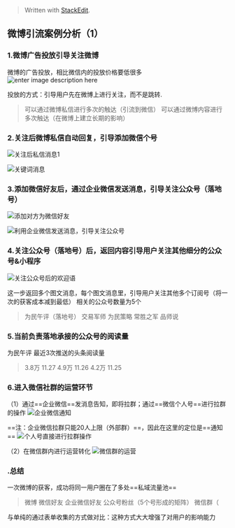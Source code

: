 > Written with [StackEdit](https://stackedit.io/).

## 微博引流案例分析（1）
### 1.微博广告投放引导关注微博
微博的广告投放，相比微信内的投放价格要低很多
![enter image description here](https://lh3.googleusercontent.com/iINoZrCnTqyoYHbvpxgb5jNA3upWD-JNx48xz1YTF1p7trBEw6hprAaJowjoRHRpNZt6hv4_w7QUBA "微博投放文案")

投放的方式：引导用户先在微博上进行关注，而不是跳转.
>可以通过微博私信进行多次的触达（引流到微信）
>可以通过微博内容进行多次触达（在微博上建立长期的影响）

### 2.关注后微博私信自动回复，引导添加微信个号

![关注后私信消息1](https://lh3.googleusercontent.com/7oAo_ru8kJn-fN-re5nfXDFsXxYdESRheWMI6RzWs5eb8BLA1XJUhpM3JxHPyyrper5A-Artuwc3XA)

![关键词消息](https://lh3.googleusercontent.com/R-GMnaCebvEFt3x-Xd7In2wMqFM-GEXyxhUaEhHmtUrmmTsJz-BR6v558dvtpYrUeskM2fdR2EFjQQ)

### 3.添加微信好友后，通过企业微信发送消息，引导关注公众号（落地号）
![添加对方为微信好友](https://lh3.googleusercontent.com/udgpoJAQs1QTatrZAuWc_pqc6kjFkN5b4lKD0EowM96WjZg6gA-eI7Sa-VJ-TM8RdP1KK5W4ga4L5Q)

![利用企业微信发送消息，引导关注公众号](https://lh3.googleusercontent.com/sRxLWQA5yZg_JX5P6Db20lL3T-9IMj6shiyAI1SH8eHExSRjCUFD6ZxiMP9bwtjn4q-tIgRH_XXLQQ)

### 4.关注公众号（落地号）后，返回内容引导用户关注其他细分的公众号&小程序
![关注公众号后的欢迎语](https://lh3.googleusercontent.com/ZWDzs05iUt2NOGG8bnJpqM3l-YCZkus1kvvM5mOskRKWzI1EmooEKqj4W0zWOmeJNwFhxxaGpy5AJA)

这一步返回多个图文消息，每个图文消息里，引导用户关注其他多个订阅号（将一次的获客成本减到最低）
相关的公众号数量为5个
>为民午评（落地号）
>交易军师
>为民策略
>常胜之军
>品师说

### 5.当前负责落地承接的公众号的阅读量
为民午评 最近3次推送的头条阅读量
>3.8万 11.27
>4.9万 11.26
>4.2万 11.25

### 6.进入微信社群的运营环节
（1）通过==企业微信==发消息告知，即将拉群；通过==微信个人号==进行拉群的操作
![企业微信通知](https://lh3.googleusercontent.com/oArV6zNlO7yIEgCo-nsJNFoeuPG7iCm--ioQIFGQc79xK8mYXJ2onwt4vqth-ph0BrI3qtf912xRqA)

==注：企业微信拉群只能20人上限（外部群）==，因此在这里的定位是==通知==
![个人号直接进行拉群操作](https://lh3.googleusercontent.com/sH895Jr4AfSXUKTCJO4Pjslz7Jjg0-iOaVyiPWyvocJ0dkrlZig-XZs2s9QvaUEBzCBarp3X8-BUEg)

（2）在微信群内进行运营转化
![微信群的运营](https://lh3.googleusercontent.com/T0Wk8UJcvIBXSV0OqPXEmZohVHqL1J5EEVZehBcpmWh4ZoSqrUOhIEHaaJ9_zJf_f8QQTGyRgMMc_g)


### .总结
一次微博的获客，成功将同一用户圈在了多处==私域流量池==
>微博
>微信好友
>企业微信好友
>公众号粉丝（5个号形成的矩阵）
>微信群（

与单纯的通过表单收集的方式做对比：这种方式大大增强了对用户的影响能力
<!--stackedit_data:
eyJoaXN0b3J5IjpbMTA5NjA4NjM1NywtMjg2NzIxOTc5LDE0Mz
g1ODI5ODEsMTc4ODM4MzkzNSwxMzI5MDc5MDc5LC0xNDA1MzYw
MDNdfQ==
-->